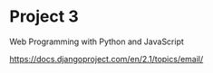 # Project 3

Web Programming with Python and JavaScript

https://docs.djangoproject.com/en/2.1/topics/email/